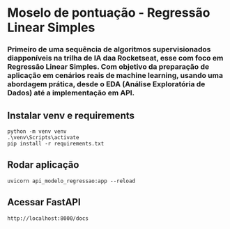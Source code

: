 # Moselo de pontuação - Regressão Linear Simples

### Primeiro de uma sequência de algoritmos supervisionados diapponíveis na trilha de IA daa Rocketseat, esse com foco em Regressão Linear Simples. Com objetivo da preparação de aplicação em cenários reais de machine learning, usando uma abordagem prática, desde o EDA (Análise Exploratória de Dados) até a implementação em API.

## Instalar venv e requirements
```
python -m venv venv
.\venv\Scripts\activate
pip install -r requirements.txt
```

## Rodar aplicação
```
uvicorn api_modelo_regressao:app --reload
```

## Acessar FastAPI
```
http://localhost:8000/docs
```